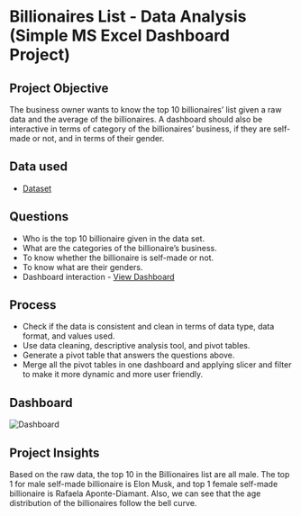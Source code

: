 # Billionaires List - Data Analysis (Simple MS Excel Dashboard Project)
## Project Objective
The business owner wants to know the top 10 billionaires’ list given a raw data and the average of the billionaires. A dashboard should also be interactive in terms of category of the billionaires’ business, if they are self-made or not, and in terms of their gender.
## Data used
-	<a href="https://github.com/pagonzales/Billionaires_List_Dashboard/blob/main/Billionaires%20Statistics%20Dataset%20Raw.xlsx">Dataset</a>
## Questions
-	Who is the top 10 billionaire given in the data set.
-	What are the categories of the billionaire’s business.
-	To know whether the billionaire is self-made or not.
-	To know what are their genders.
-	Dashboard interaction -	<a href="https://github.com/pagonzales/Billionaires_List_Dashboard/blob/main/Dashboard.png">View Dashboard</a>
## Process
-	Check if the data is consistent and clean in terms of data type, data format, and values used.
-	Use data cleaning, descriptive analysis tool, and pivot tables.
-	Generate a pivot table that answers the questions above.
-	Merge all the pivot tables in one dashboard and applying slicer and filter to make it more dynamic and more user friendly.
## Dashboard
![Dashboard](https://github.com/user-attachments/assets/0ab4caae-eab9-467a-834f-7f422e9e43fd)
## Project Insights
Based on the raw data, the top 10 in the Billionaires list are all male. The top 1 for male self-made billionaire is Elon Musk, and top 1 female self-made billionaire is Rafaela Aponte-Diamant.
Also, we can see that the age distribution of the billionaires follow the bell curve.
